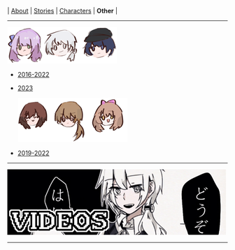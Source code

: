 |	[About](../index.html)	|	[Stories](./myStory.html)	|	[Characters](./Characters.html)	|	**Other**	|

---

![](..\Icons\2.png)

- [2016-2022](../Pictures/pic1.html)

- [2023](../Pictures/pic2.html)

  ![](..\Icons\3.png)

- [2019-2022](../Pictures/pic3.html)

---

<a href="./Other-Videos.html">     <img border="0" src="../Icons/1.jpg" /></a>

---

